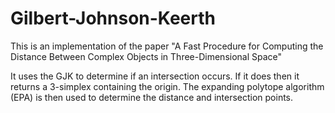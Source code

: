 # Gilbert-Johnson-Keerth

This is an implementation of the paper 
"A Fast Procedure for Computing the Distance Between Complex Objects in Three-Dimensional Space"

It uses the GJK to determine if an intersection occurs.  If it does then it returns a 3-simplex
containing the origin.  The expanding polytope algorithm (EPA) is then used to determine the distance
and intersection points.